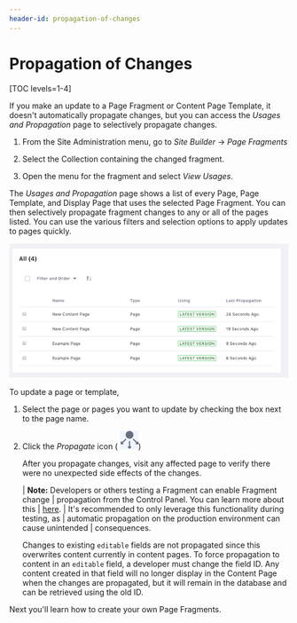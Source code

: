 ```yaml
---
header-id: propagation-of-changes
---
```


# Propagation of Changes

[TOC levels=1-4]

If you make an update to a Page Fragment or Content Page Template, it doesn't
automatically propagate changes, but you can access the *Usages and Propagation*
page to selectively propagate changes.

1.  From the Site Administration menu, go to *Site Builder* &rarr; *Page 
    Fragments*

2.  Select the Collection containing the changed fragment.

3.  Open the menu for the fragment and select *View Usages*.

The *Usages and Propagation* page shows a list of every Page, Page Template, 
and Display Page that uses the selected Page Fragment. You can then selectively
propagate fragment changes to any or all of the pages listed. You can use the
various filters and selection options to apply updates to pages quickly.

![Figure 1: Viewing the Usages and Propagation page.](../../../../../images/fragment-usages-and-propagation.png)

To update a page or template,

1.  Select the page or pages you want to update by checking the box next to the
    page name.

2.  Click the *Propagate* icon (
    ![Propagate](../../../../../images/icon-propagate.png))
    
    After you propagate changes, visit any affected page to verify there were no
    unexpected side effects of the changes.
    
    | **Note:** Developers or others testing a Fragment can enable Fragment change
    | propagation from the Control Panel. You can learn more about this
    | [here](/docs/7-2/frameworks/-/knowledge_base/f/managing-fragments-and-collections#propagating-fragment-changes).
    | It's recommended to only leverage this functionality during testing, as
    | automatic propagation on the production environment can cause unintended
    | consequences.
    
    Changes to existing `editable` fields  are not propagated since this
    overwrites content currently in content  pages. To force propagation to
    content in an `editable` field, a developer must  change the field ID. Any
    content created in that field will no longer display  in the Content Page
    when the changes are propagated, but it will remain in the  database and can
    be retrieved using the old ID.

Next you'll learn how to create your own Page Fragments.
